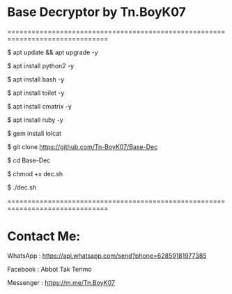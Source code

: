 # Base Decryptor by Tn.BoyK07
===============================================================================

$ apt update && apt upgrade -y

$ apt install python2 -y

$ apt install bash -y

$ apt install toilet -y

$ apt install cmatrix -y

$ apt install ruby -y

$ gem install lolcat

$ git clone https://github.com/Tn-BoyK07/Base-Dec

$ cd Base-Dec

$ chmod +x dec.sh

$ ./dec.sh

===============================================================================

# Contact Me:
WhatsApp : https://api.whatsapp.com/send?phone=62859181977385

Facebook : Abbot Tak Terimo

Messenger : https://m.me/Tn.BoyK07
